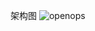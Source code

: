 架构图
![openops](https://user-images.githubusercontent.com/48942966/139237784-ddd1dc5c-3aee-410c-b430-718542aca455.png)
